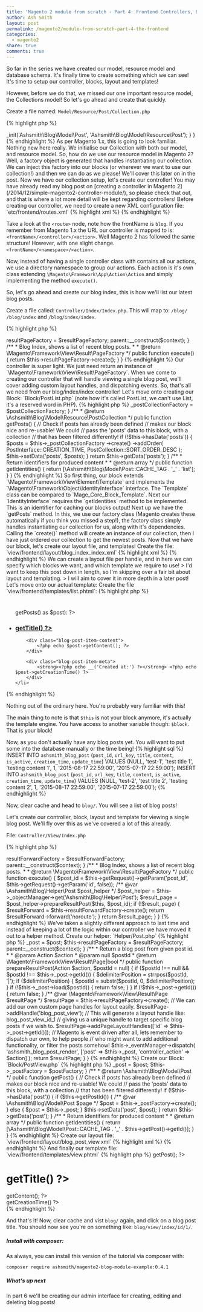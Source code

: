 ```yaml
---
title: 'Magento 2 module from scratch - Part 4: Frontend Controllers, Blocks and Templates'
author: Ash Smith
layout: post
permalink: /magento2/module-from-scratch-part-4-the-frontend
categories:
  - magento2
share: true
comments: true
---
```


So far in the series we have created our model, resource model and database schema. It's finally time
to create something which we can see! It's time to setup our controller, blocks, layout and templates!

However, before we do that, we missed our one important resource model, the Collections model! So let's go ahead and create that quickly.

Create a file named: `Model/Resource/Post/Collection.php`

{% highlight php %}
<?php namespace Ashsmith\Blog\Model\Resource\Post;

class Collection extends \Magento\Framework\Model\Resource\Db\Collection\AbstractCollection
{
    /**
     * Define resource model
     *
     * @return void
     */
    protected function _construct()
    {
        $this->_init('Ashsmith\Blog\Model\Post', 'Ashsmith\Blog\Model\Resource\Post');
    }

}
{% endhighlight %}

As per Magento 1.x, this is going to look familiar. Nothing new here really. We initialise our Collection
with both our model, and resource model.

So, how do we use our resource model in Magento 2? Well, a factory object is generated that handles instantiating our collection. We can inject this factory into our blocks (or wherever we want to use our collection!) and then we can do as we please! We'll cover this later on in the post.

Now we have our collection setup, let's create our controller! You may have already read my blog post on [creating a controller in Magento 2](/2014/12/simple-magento2-controller-module/), so please check that out, and that is where a lot more detail will be kept regarding controllers!

Before creating our controller, we need to create a new XML configuration file: `etc/frontend/routes.xml`

{% highlight xml %}
<?xml version="1.0"?>
<config xmlns:xsi="http://www.w3.org/2001/XMLSchema-instance" xsi:noNamespaceSchemaLocation="../../../../../../lib/internal/Magento/Framework/App/etc/routes.xsd">
    <router id="standard">
        <route id="blog" frontName="blog">
            <module name="Ashsmith_Blog" />
        </route>
    </router>
</config>
{% endhighlight %}

Take a look at the `<route>` node, note how the frontName is `blog`. If you remember from Magento 1.x the URL our controller is mapped to is: `<frontName>/<controller>/<action>`. Well Magento 2 has followed the same structure! However, with one slight change. `<frontName>/<namespace>/<action>`.

Now, instead of having a single controller class with contains all our actions, we use a directory namespace to group our actions. Each action is it's own class extending `\Magento\Framework\App\Action\Action` and simply implementing the method `execute()`.

So, let's go ahead and create our blog index, this is how we'll list our latest blog posts.

Create a file called: `Controller/Index/Index.php`. This will map to: `/blog/` `/blog/index` and `/blog/index/index`.

{% highlight php %}
<?php
namespace Ashsmith\Blog\Controller\Index;

use \Magento\Framework\App\Action\Action;

class Index extends Action
{
    /** @var  \Magento\Framework\View\Result\Page */
    protected $resultPageFactory;
    /**
     * @param \Magento\Framework\App\Action\Context $context
     */
    public function __construct(\Magento\Framework\App\Action\Context $context,
                                \Magento\Framework\View\Result\PageFactory $resultPageFactory)
    {
        $this->resultPageFactory = $resultPageFactory;
        parent::__construct($context);
    }

    /**
     * Blog Index, shows a list of recent blog posts.
     *
     * @return \Magento\Framework\View\Result\PageFactory
     */
    public function execute()
    {
        return $this->resultPageFactory->create();
    }
}
{% endhighlight %}

Our controller is super light. We just need return an instance of `\Magento\Framework\View\Result\PageFactory`. When we come to creating our controller that will handle
viewing a single blog post, we'll cover adding custom layout handles, and dispatching events.

So, that's all we need from our blog/index/index controller!

Let's move onto creating our Block: `Block/PostList.php` (note how it's called PostList, we can't use List, it's a reserved word in PHP).

{% highlight php %}
<?php
namespace Ashsmith\Blog\Block;

use Ashsmith\Blog\Api\Data\PostInterface;
use Ashsmith\Blog\Model\Resource\Post\Collection as PostCollection;

class PostList extends \Magento\Framework\View\Element\Template implements
    \Magento\Framework\Object\IdentityInterface
{

    /**
     * Construct
     *
     * @param \Magento\Framework\View\Element\Template\Context $context
     * @param \Ashsmith\Blog\Model\Resource\Post\CollectionFactory $postCollectionFactory,
     * @param array $data
     */
    public function __construct(
        \Magento\Framework\View\Element\Template\Context $context,
        \Ashsmith\Blog\Model\Resource\Post\CollectionFactory $postCollectionFactory,
        array $data = []
    ) {
        parent::__construct($context, $data);
        $this->_postCollectionFactory = $postCollectionFactory;
    }

    /**
     * @return \Ashsmith\Blog\Model\Resource\Post\Collection
     */
    public function getPosts()
    {
        // Check if posts has already been defined
        // makes our block nice and re-usable! We could
        // pass the 'posts' data to this block, with a collection
        // that has been filtered differently!
        if (!$this->hasData('posts')) {
            $posts = $this->_postCollectionFactory
                ->create()
                ->addOrder(
                    PostInterface::CREATION_TIME,
                    PostCollection::SORT_ORDER_DESC
                );
            $this->setData('posts', $posts);
        }
        return $this->getData('posts');
    }

    /**
     * Return identifiers for produced content
     *
     * @return array
     */
    public function getIdentities()
    {
        return [\Ashsmith\Blog\Model\Post::CACHE_TAG . '_' . 'list'];
    }

}
{% endhighlight %}

So first thing, our block extends `\Magento\Framework\View\Element\Template` and implements the `\Magento\Framework\Object\IdentityInterface` interface. The `Template` class can be compared to `Mage_Core_Block_Template`. Next our `IdentityInterface` requires the `getIdentities` method to be implemented. This is an identifier for caching our blocks output!

Next up we have the `getPosts` method. In this, we use our factory class (Magento creates these automatically if you think you missed a step!), the factory class simply handles instantiating our
collection for us, along with it's dependencies. Calling the `create()` method will create an instance
of our collection, then I have just ordered our collection to get the newest posts.

Now that we have our block, let's create our layout file, and templates!

Create the file: `view/frontend/layout/blog_index_index.xml`

{% highlight xml %}
<page xmlns:xsi="http://www.w3.org/2001/XMLSchema-instance" xsi:noNamespaceSchemaLocation="../../../../../../../lib/internal/Magento/Framework/View/Layout/etc/page_configuration.xsd">
    <body>
        <referenceContainer name="content">
            <block class="Ashsmith\Blog\Block\PostList" name="blog.list" template="Ashsmith_Blog::list.phtml" />
        </referenceContainer>
    </body>
</page>
{% endhighlight %}

We can create a layout file per handle, and in here we can specify which blocks we want, and which template we require to use!

> I'd want to keep this post down in length, so I'm skipping over a fair bit about layout and templating.
> I will aim to cover it in more depth in a later post!

Let's move onto our actual template:


Create the file `view/frontend/templates/list.phtml`:

{% highlight php %}
<?php /** @var $block \Ashsmith\Blog\Block\PostList */ ?>
<h1><?php echo __('Latest Blog Posts') ?></h1>
<ul class="blog-post-list">
<?php /** @var $post \Ashsmith\Blog\Model\Post */ ?>
<?php foreach ($block->getPosts() as $post): ?>
    <li class="blog-post-list-item">
        <h3 class="blog-post-item-title">
            <a href="<?php echo $post->getUrl() ?>"><?php echo $post->getTitle() ?></a>
        </h3>

        <div class="blog-post-item-content">
            <?php echo $post->getContent(); ?>
        </div>

        <div class="blog-post-item-meta">
            <strong><?php echo __('Created at:') ?></strong> <?php echo $post->getCreationTime() ?>
        </div>
    </li>
<?php endforeach; ?>
</ul>
{% endhighlight %}

Nothing out of the ordinary here. You're probably very familiar with this!

The main thing to note is that `$this` is not your block anymore, it's actually the template engine. You
have access to another variable though: `$block`. That is your block!

Now, as you don't actually have any blog posts yet. You will want to put some into the database manually or the time being!
{% highlight sql %}
INSERT INTO `ashsmith_blog_post` (`post_id`, `url_key`, `title`, `content`, `is_active`, `creation_time`, `update_time`) VALUES (NULL, 'test-1', 'test title 1', 'testing content 1', 1, '2015-08-17 22:59:00', '2015-07-17 22:59:00');
INSERT INTO `ashsmith_blog_post` (`post_id`, `url_key`, `title`, `content`, `is_active`, `creation_time`, `update_time`) VALUES (NULL, 'test-2', 'test title 2', 'testing content 2', 1, '2015-08-17 22:59:00', '2015-07-17 22:59:00');
{% endhighlight %}

Now, clear cache and head to `blog/`. You will see a list of blog posts!

Let's create our controller, block, layout and template for viewing a single blog post. We'll fly over this as we've covered a lot of this already.

File: `Controller/View/Index.php`

{% highlight php %}
<?php
namespace Ashsmith\Blog\Controller\View;

use \Magento\Framework\App\Action\Action;

class Index extends Action
{
    /** @var  \Magento\Framework\View\Result\Page */
    protected $resultPageFactory;

    /**
     * @param \Magento\Framework\App\Action\Context $context
     */
    public function __construct(\Magento\Framework\App\Action\Context $context,
                                \Magento\Framework\Controller\Result\ForwardFactory $resultForwardFactory
    )
    {
        $this->resultForwardFactory = $resultForwardFactory;
        parent::__construct($context);
    }

    /**
     * Blog Index, shows a list of recent blog posts.
     *
     * @return \Magento\Framework\View\Result\PageFactory
     */
    public function execute()
    {
        $post_id = $this->getRequest()->getParam('post_id', $this->getRequest()->getParam('id', false));
        /** @var \Ashsmith\Blog\Helper\Post $post_helper */
        $post_helper = $this->_objectManager->get('Ashsmith\Blog\Helper\Post');
        $result_page = $post_helper->prepareResultPost($this, $post_id);
        if (!$result_page) {
            $resultForward = $this->resultForwardFactory->create();
            return $resultForward->forward('noroute');
        }
        return $result_page;
    }
}
{% endhighlight %}

We've taken a slightly different approach to last time and instead of keeping a lot
of the logic within our controller we have moved it out to a helper method.

Create our helper: `Helper/Post.php`
{% highlight php %}
<?php namespace Ashsmith\Blog\Helper;

use Ashsmith\Blog\Api\Data\PostInterface;
use Ashsmith\Blog\Model\Resource\Post\Collection as PostCollection;
use Magento\Framework\App\Action\Action;

class Post extends \Magento\Framework\App\Helper\AbstractHelper
{

    /**
     * @var \Ashsmith\Blog\Model\Post
     */
    protected $_post;

    /**
     * @var \Magento\Framework\View\Result\PageFactory
     */
    protected $resultPageFactory;

    /**
     * Constructor
     *
     * @param \Magento\Framework\App\Helper\Context $context
     * @param \Ashsmith\Blog\Model\Post $post
     * @param \Magento\Framework\View\Result\PageFactory $resultPageFactory
     * @SuppressWarnings(PHPMD.ExcessiveParameterList)
     */
    public function __construct(
        \Magento\Framework\App\Helper\Context $context,
        \Ashsmith\Blog\Model\Post $post,
        \Magento\Framework\View\Result\PageFactory $resultPageFactory
    )
    {
        $this->_post = $post;
        $this->resultPageFactory = $resultPageFactory;
        parent::__construct($context);
    }

    /**
     * Return a blog post from given post id.
     *
     * @param Action $action
     * @param null $postId
     * @return \Magento\Framework\View\Result\Page|bool
     */
    public function prepareResultPost(Action $action, $postId = null)
    {
        if ($postId !== null && $postId !== $this->_post->getId()) {
            $delimiterPosition = strrpos($postId, '|');
            if ($delimiterPosition) {
                $postId = substr($postId, 0, $delimiterPosition);
            }

            if (!$this->_post->load($postId)) {
                return false;
            }
        }

        if (!$this->_post->getId()) {
            return false;
        }

        /** @var \Magento\Framework\View\Result\Page $resultPage */
        $resultPage = $this->resultPageFactory->create();
        // We can add our own custom page handles for layout easily.
        $resultPage->addHandle('blog_post_view');

        // This will generate a layout handle like: blog_post_view_id_1
        // giving us a unique handle to target specific blog posts if we wish to.
        $resultPage->addPageLayoutHandles(['id' => $this->_post->getId()]);

        // Magento is event driven after all, lets remember to dispatch our own, to help people
        // who might want to add additional functionality, or filter the posts somehow!
        $this->_eventManager->dispatch(
            'ashsmith_blog_post_render',
            ['post' => $this->_post, 'controller_action' => $action]
        );

        return $resultPage;
    }
}
{% endhighlight %}

Create our Block: `Block/PostView.php`
{% highlight php %}
<?php
namespace Ashsmith\Blog\Block;

use Ashsmith\Blog\Api\Data\PostInterface;
use Ashsmith\Blog\Model\Resource\Post\Collection as PostCollection;
use Magento\Framework\ObjectManagerInterface;

class PostView extends \Magento\Framework\View\Element\Template implements
    \Magento\Framework\Object\IdentityInterface
{

    /**
     * Construct
     *
     * @param \Magento\Framework\View\Element\Template\Context $context
     * @param \Ashsmith\Blog\Model\Post $post
     * @param \Ashsmith\Blog\Model\PostFactory $postFactory
     * @param array $data
     */
    public function __construct(
        \Magento\Framework\View\Element\Template\Context $context,
        \Ashsmith\Blog\Model\Post $post,
        \Ashsmith\Blog\Model\PostFactory $postFactory,
        array $data = []
    )
    {
        parent::__construct($context, $data);
        $this->_post = $post;
        $this->_postFactory = $postFactory;
    }

    /**
     * @return \Ashsmith\Blog\Model\Post
     */
    public function getPost()
    {
        // Check if posts has already been defined
        // makes our block nice and re-usable! We could
        // pass the 'posts' data to this block, with a collection
        // that has been filtered differently!
        if (!$this->hasData('post')) {
            if ($this->getPostId()) {
                /** @var \Ashsmith\Blog\Model\Post $page */
                $post = $this->_postFactory->create();
            } else {
                $post = $this->_post;
            }
            $this->setData('post', $post);
        }
        return $this->getData('post');
    }

    /**
     * Return identifiers for produced content
     *
     * @return array
     */
    public function getIdentities()
    {
        return [\Ashsmith\Blog\Model\Post::CACHE_TAG . '_' . $this->getPost()->getId()];
    }

}
{% endhighlight %}

Create our layout file: `view/frontend/layout/blog_post_view.xml`
{% highlight xml %}
<page xmlns:xsi="http://www.w3.org/2001/XMLSchema-instance" xsi:noNamespaceSchemaLocation="../../../../../../../lib/internal/Magento/Framework/View/Layout/etc/page_configuration.xsd">
    <body>
        <referenceContainer name="content">
            <block class="Ashsmith\Blog\Block\PostView" name="blog.list" template="Ashsmith_Blog::view.phtml" />
        </referenceContainer>
    </body>
</page>
{% endhighlight %}

And finally our template file: `view/frontend/templates/view.phtml`
{% highlight php %}
<?php
/** @var $block \Ashsmith\Blog\Block\PostView */
/** @var $post \Ashsmith\Blog\Model\Post */
$post = $block->getPost();
?>
<h1 class="blog-post-item-title"><?php echo $post->getTitle() ?></h1>

<div class="blog-post-item-content">
    <?php echo $post->getContent(); ?>
</div>

<div class="blog-post-item-meta">
    <strong><?php echo __('Created at:') ?></strong> <?php echo $post->getCreationTime() ?>
</div>
{% endhighlight %}

And that's it! Now, clear cache and vist `blog/` again, and click on a blog post title.
You should now see you're on something like: `blog/view/index/id/1/`.

##### Install with composer:

As always, you can install this version of the tutorial via composer with:

    composer require ashsmith/magento2-blog-module-example:0.4.1


##### What's up next
In part 6 we'll be creating our admin interface for creating, editing and deleting blog posts!
